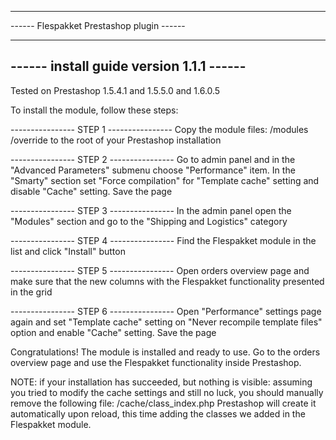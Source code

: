 --------------------------------------------
------  Flespakket Prestashop plugin  ------
------                                ------
------  install guide  version 1.1.1  ------
--------------------------------------------

Tested on Prestashop 1.5.4.1 and 1.5.5.0 and 1.6.0.5

To install the module, follow these steps:

----------------   STEP 1   ----------------
Copy the module files:
   /modules
   /override
   to the root of your Prestashop installation

----------------   STEP 2   ----------------
Go to admin panel and in the "Advanced Parameters" submenu choose "Performance" item. In the "Smarty" section set "Force compilation" for "Template cache" setting and disable "Cache" setting. Save the page

----------------   STEP 3   ----------------
In the admin panel open the "Modules" section and go to the "Shipping and Logistics" category 

----------------   STEP 4   ----------------
Find the Flespakket module in the list and click "Install" button

----------------   STEP 5   ----------------
Open orders overview page and make sure that the new columns with the Flespakket functionality presented in the grid

----------------   STEP 6   ----------------
Open "Performance" settings page again and set "Template cache" setting on "Never recompile template files" option and enable "Cache" setting. Save the page

Congratulations! The module is installed and ready to use. Go to the orders overview page and use the Flespakket functionality inside Prestashop.

NOTE: if your installation has succeeded, but nothing is visible:
assuming you tried to modify the cache settings and still no luck, you should manually remove the following file:
/cache/class_index.php
Prestashop will create it automatically upon reload, this time adding the classes we added in the Flespakket module.

